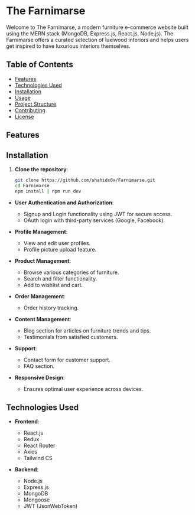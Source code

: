 # The Farnimarse

Welcome to The Farnimarse, a modern furniture e-commerce website built using the MERN stack (MongoDB, Express.js, React.js, Node.js). The Farnimarse offers a curated selection of luxiwood interiors and helps users get inspired to have luxurious interiors themselves.

## Table of Contents

- [Features](#feature)
- [Technologies Used](#technologies-used)
- [Installation](#installation)
- [Usage](#usage)
- [Project Structure](#project-structure)
- [Contributing](#contributing)
- [License](#license)

## Features


## Installation

1. **Clone the repository**:
   ```bash
   git clone https://github.com/shahidx0x/Farnimarse.git
   cd Farnimarse
   npm install | npm run dev
   ```

- **User Authentication and Authorization**:

  - Signup and Login functionality using JWT for secure access.
  - OAuth login with third-party services (Google, Facebook).
- **Profile Management**:

  - View and edit user profiles.
  - Profile picture upload feature.
- **Product Management**:

  - Browse various categories of furniture.
  - Search and filter functionality.
  - Add to wishlist and cart.
- **Order Management**:

  - Order history tracking.
- **Content Management**:

  - Blog section for articles on furniture trends and tips.
  - Testimonials from satisfied customers.
- **Support**:

  - Contact form for customer support.
  - FAQ section.
- **Responsive Design**:

  - Ensures optimal user experience across devices.

## Technologies Used

- **Frontend**:

  - React.js
  - Redux
  - React Router
  - Axios
  - Tailwind CS
- **Backend**:

  - Node.js
  - Express.js
  - MongoDB
  - Mongoose
  - JWT (JsonWebToken)


